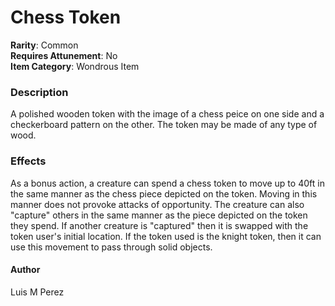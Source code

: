 # Chess Token
**Rarity**: Common\
**Requires Attunement**: No\
**Item Category**: Wondrous Item

### Description
A polished wooden token with the image of a chess peice on one side and a checkerboard pattern on the other.
The token may be made of any type of wood.

### Effects
As a bonus action, a creature can spend a chess token to move up to 40ft in the same manner as the chess piece depicted on the token.
Moving in this manner does not provoke attacks of opportunity.
The creature can also "capture" others in the same manner as the piece depicted on the token they spend.
If another creature is "captured" then it is swapped with the token user's initial location.
If the token used is the knight token, then it can use this movement to pass through solid objects. 

#### Author
Luis M Perez